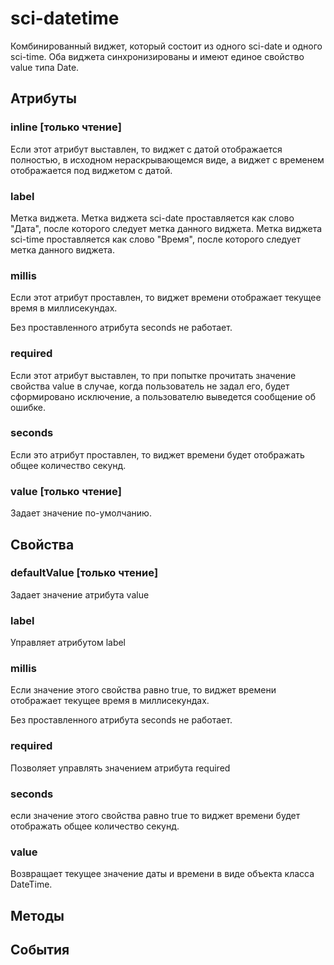 # sci-datetime

Комбинированный виджет, который состоит из одного sci-date и одного sci-time.
Оба виджета синхронизированы и имеют единое свойство value типа Date.

## Атрибуты

### inline [только чтение]

Если этот атрибут выставлен, то виджет с датой отображается полностью, в исходном нераскрывающемся
виде, а виджет с временем отображается под виджетом с датой.

### label

Метка виджета. Метка виджета sci-date проставляется как слово "Дата", после
которого следует метка данного виджета. Метка виджета sci-time проставляется
как слово "Время", после которого следует метка данного виджета.

### millis

Если этот атрибут проставлен, то виджет времени отображает текущее время в
миллисекундах.

Без проставленного атрибута seconds не работает.

### required

Если этот атрибут выставлен, то при попытке прочитать значение свойства value в случае, когда пользователь
не задал его, будет сформировано исключение, а пользователю выведется сообщение об ошибке.

### seconds

Если это атрибут проставлен, то виджет времени будет отображать общее количество секунд.

### value [только чтение]

Задает значение по-умолчанию.

## Свойства

### defaultValue [только чтение]

Задает значение атрибута value

### label

Управляет атрибутом label

### millis

Если значение этого свойства равно true, то виджет времени отображает текущее время в
миллисекундах.

Без проставленного атрибута seconds не работает.

### required

Позволяет управлять значением атрибута required

### seconds

если значение этого свойства равно true то виджет времени будет отображать общее количество секунд.

### value

Возвращает текущее значение даты и времени в виде объекта класса DateTime.

## Методы

## События

